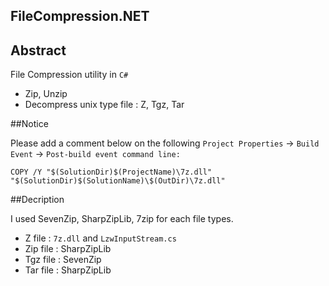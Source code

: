 ## FileCompression.NET

## Abstract

File Compression utility in `C#`

- Zip, Unzip
- Decompress unix type file : Z, Tgz, Tar

##Notice

Please add a comment below on the following `Project Properties` -> `Build Event` -> `Post-build event command line:`
```
COPY /Y "$(SolutionDir)$(ProjectName)\7z.dll" "$(SolutionDir)$(SolutionName)\$(OutDir)\7z.dll"
```

##Decription

I used SevenZip, SharpZipLib, 7zip for each file types.
- Z file : `7z.dll` and `LzwInputStream.cs`
- Zip file : SharpZipLib
- Tgz file : SevenZip
- Tar file : SharpZipLib
